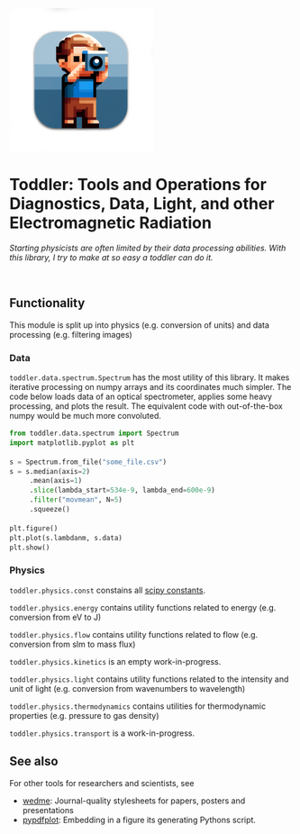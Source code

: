 ![image](./assets/hero_256x256.png)

# Toddler: Tools and Operations for Diagnostics, Data, Light, and other Electromagnetic Radiation
_Starting physicists are often limited by their data processing abilities. 
With this library,  I try to make at so easy a toddler can do it._

<br />

## Functionality
This module is split up into physics (e.g. conversion of units) and data processing (e.g. filtering images)


### Data
`toddler.data.spectrum.Spectrum` has the most utility of this library. It makes iterative processing on numpy arrays and its coordinates much simpler. The code below loads data of an optical spectrometer, applies some heavy processing, and plots the result. The equivalent code with out-of-the-box numpy would be much more convoluted.

```python
from toddler.data.spectrum import Spectrum
import matplotlib.pyplot as plt 

s = Spectrum.from_file("some_file.csv")
s = s.median(axis=2)
     .mean(axis=1)
     .slice(lambda_start=534e-9, lambda_end=600e-9)
     .filter("movmean", N=5)
     .squeeze()

plt.figure()
plt.plot(s.lambdanm, s.data)
plt.show()
```

### Physics
`toddler.physics.const` constains all [scipy constants](https://docs.scipy.org/doc/scipy/reference/constants.html). 

`toddler.physics.energy` contains utility functions related to energy (e.g. conversion from eV to J)

`toddler.physics.flow` contains utility functions related to flow (e.g. conversion from slm to mass flux)

`toddler.physics.kinetics` is an empty work-in-progress.

`toddler.physics.light` contains utility functions related to the intensity and unit of light (e.g. conversion from wavenumbers to wavelength)

`toddler.physics.thermodynamics` contains utilities for thermodynamic properties (e.g. pressure to gas density)

`toddler.physics.transport` is a work-in-progress.


## See also
For other tools for researchers and scientists, see
- [wedme](https://github.com/mruijzendaal/wedme-plots): Journal-quality stylesheets for papers, posters and presentations
- [pypdfplot](https://github.com/dcmvdbekerom/pypdfplot): Embedding in a figure its generating Pythons script.